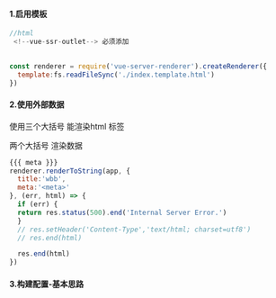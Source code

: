 

#### 1.启用模板

```javascript
//html
 <!--vue-ssr-outlet--> 必须添加

 
const renderer = require('vue-server-renderer').createRenderer({
  template:fs.readFileSync('./index.template.html')
})
```

#### 2.使用外部数据

使用三个大括号 能渲染html 标签

两个大括号 渲染数据

```javascript
{{{ meta }}}
renderer.renderToString(app, {
  title:'wbb',
  meta:'<meta>'
}, (err, html) => {
  if (err) {
  return res.status(500).end('Internal Server Error.')
  }
  // res.setHeader('Content-Type','text/html; charset=utf8')
  // res.end(html)

  res.end(html)
})
```

#### 3.构建配置-基本思路


